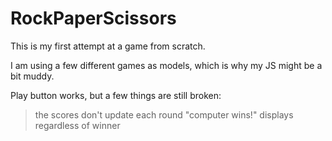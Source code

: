 # RockPaperScissors
This is my first attempt at a game from scratch.

I am using a few different games as models, which is why my JS might be a bit muddy. 

Play button works, but a few things are still broken:
  > the scores don't update each round
  > "computer wins!" displays regardless of winner
